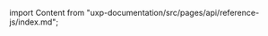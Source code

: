
import Content from "uxp-documentation/src/pages/api/reference-js/index.md";

<Content query="product=photoshop"/>
